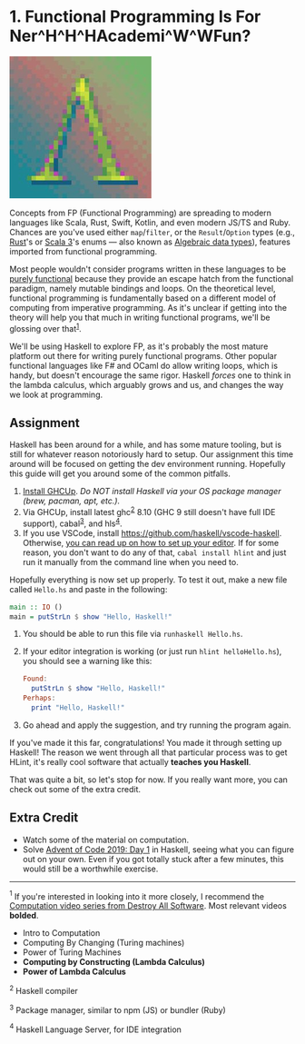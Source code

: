 # 1. Functional Programming Is For Ner^H^H^HAcademi^W^WFun?

![thumbnail](./thumb.jpg)

Concepts from FP (Functional Programming) are spreading to modern languages like
Scala, Rust, Swift, Kotlin, and even modern JS/TS and Ruby. Chances are you've
used either `map`/`filter`, or the `Result`/`Option` types (e.g.,
[Rust](https://doc.rust-lang.org/book/ch06-01-defining-an-enum.html#the-option-enum-and-its-advantages-over-null-values)'s
or [Scala 3](https://docs.scala-lang.org/scala3/reference/enums/adts.html)'s
enums — also known as
[Algebraic data types](https://en.wikipedia.org/wiki/Algebraic_data_type)),
features imported from functional programming.

Most people wouldn't consider programs written in these languages to be
[purely functional](https://en.wikipedia.org/wiki/Purely_functional_programming)
because they provide an escape hatch from the functional paradigm, namely
mutable bindings and loops. On the theoretical level, functional programming is
fundamentally based on a different model of computing from imperative
programming. As it's unclear if getting into the theory will help you that much
in writing functional programs, we'll be glossing over that<sup>[1](#computation)</sup>.

We'll be using Haskell to explore FP, as it's probably the most mature platform
out there for writing purely functional programs. Other popular functional
languages like F# and OCaml do allow writing loops, which is handy, but doesn't
encourage the same rigor. Haskell _forces_ one to think in the lambda calculus,
which arguably grows and us, and changes the way we look at programming.

## Assignment

Haskell has been around for a while, and has some mature tooling, but is still
for whatever reason notoriously hard to setup. Our assignment this time around
will be focused on getting the dev environment running. Hopefully this guide
will get you around some of the common pitfalls.

1. [Install GHCUp](https://www.haskell.org/ghcup/). _Do NOT install Haskell via
   your OS package manager (brew, pacman, apt, etc.)._
2. Via GHCUp, install latest ghc<sup>[2](#ghc)</sup> 8.10 (GHC 9 still doesn't
   have full IDE support), cabal<sup>[3](#cabal)</sup>, and hls<sup>[4](#hls)</sup>.
3. If you use VSCode, install https://github.com/haskell/vscode-haskell.
   Otherwise,
   [you can read up on how to set up your editor](https://haskell-language-server.readthedocs.io/en/latest/configuration.html).
   If for some reason, you don't want to do any of that, `cabal install hlint`
   and just run it manually from the command line when you need to.

Hopefully everything is now set up properly. To test it out, make a new file
called `Hello.hs` and paste in the following:

```haskell
main :: IO ()
main = putStrLn $ show "Hello, Haskell!"
```

1. You should be able to run this file via `runhaskell Hello.hs`.
2. If your editor integration is working (or just run `hlint helloHello.hs`),
   you should see a warning like this:

   ```haskell
   Found:
     putStrLn $ show "Hello, Haskell!"
   Perhaps:
     print "Hello, Haskell!"
   ```

3. Go ahead and apply the suggestion, and try running the program again.

If you've made it this far, congratulations! You made it through setting up
Haskell! The reason we went through all that particular process was to get
HLint, it's really cool software that actually **teaches you Haskell**.

That was quite a bit, so let's stop for now. If you really want more, you can
check out some of the extra credit.

## Extra Credit

- Watch some of the material on computation.
- Solve [Advent of Code 2019: Day 1](https://adventofcode.com/2019/day/1) in
  Haskell, seeing what you can figure out on your own. Even if you got totally
  stuck after a few minutes, this would still be a worthwhile exercise.

---

<a name="computation"><sup>1</sup></a> If you're interested in looking into it
more closely, I recommend the
[Computation video series from Destroy All
Software](https://www.destroyallsoftware.com/screencasts/catalog#computation).
Most relevant videos **bolded**.

- Intro to Computation
- Computing By Changing (Turing machines)
- Power of Turing Machines
- **Computing by Constructing (Lambda Calculus)**
- **Power of Lambda Calculus**

<a name="ghc"><sup>2</sup></a> Haskell compiler

<a name="cabal"><sup>3</sup></a> Package manager, similar to npm (JS) or bundler (Ruby)<br>

<a name="hls"><sup>4</sup></a> Haskell Language Server, for IDE integration
